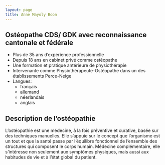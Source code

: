 ```yaml
---
layout: page
title: Anne Mayoly Boon
---
```


## Ostéopathe CDS/ GDK avec reconnaissance cantonale et fédérale

* Plus de 35 ans d’expérience professionnelle
* Depuis 18 ans en cabinet privé comme ostéopathe
* Une formation et pratique antérieure de physiothérapie
* Intervenante comme Physiothérapeute-Ostéopathe dans un des établissements Perce-Neige
* Langues:
  * français
  * allemand
  * néerlandais
  * anglais

## Description de l’ostéopathie

L’ostéopathie est une médecine, à la fois préventive et curative, basée sur des techniques manuelles. Elle s’appuie sur le concept que l’organisme est un tout et que la santé passe par l’équilibre fonctionnel de l’ensemble des structures qui composent le corps humain.
Médecine complémentaire, elle s’intéresse non seulement aux symptômes physiques, mais aussi aux habitudes de vie et à l’état global du patient.
